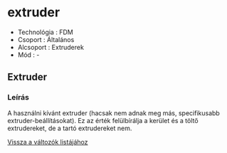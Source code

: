 # extruder

* Technológia : FDM
* Csoport : Általános
* Alcsoport : Extruderek
* Mód : -

## Extruder

### Leírás

A használni kívánt extruder \(hacsak nem adnak meg más, specifikusabb extruder-beállításokat\). Ez az érték felülbírálja a kerület és a töltő extrudereket, de a tartó extrudereket nem.

[Vissza a változók listájához](../../variable_list)

